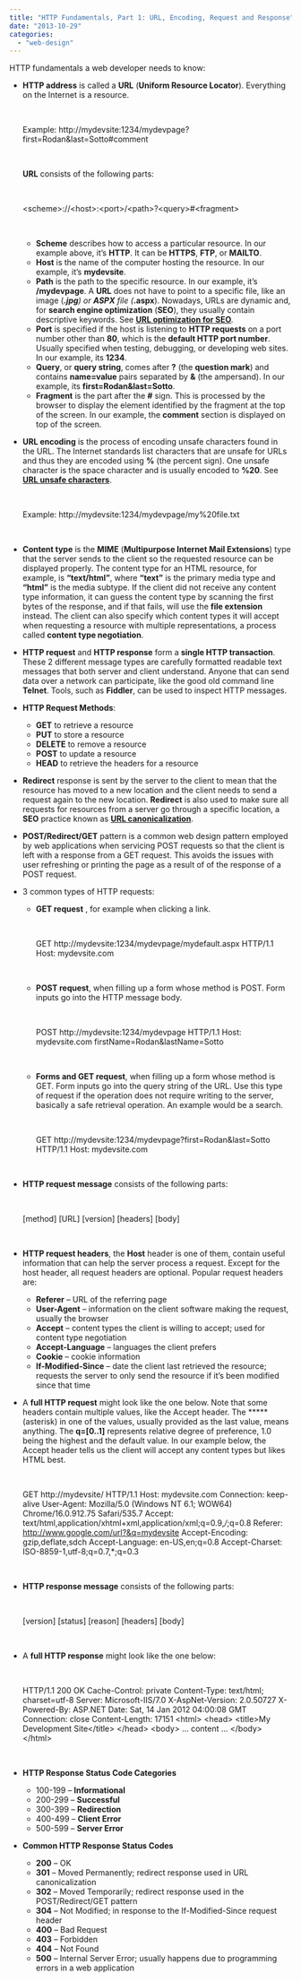 ```yaml
---
title: "HTTP Fundamentals, Part 1: URL, Encoding, Request and Response"
date: "2013-10-29"
categories: 
  - "web-design"
---
```


HTTP fundamentals a web developer needs to know:

- **HTTP address** is called a **URL** (**Uniform Resource Locator**). Everything on the Internet is a resource.
    
     
    
    Example: http://mydevsite:1234/mydevpage?first=Rodan&last=Sotto#comment
    
     
    
    **URL** consists of the following parts:
    
     
    
    <scheme\>://<host\>:<port\>/<path\>?<query\>#<fragment\>
    
     
    
    - **Scheme** describes how to access a particular resource. In our example above, it’s **HTTP**. It can be **HTTPS**, **FTP**, or **MAILTO**.
    - **Host** is the name of the computer hosting the resource. In our example, it’s **mydevsite**.
    - **Path** is the path to the specific resource. In our example, it’s **/mydevpage**. A **URL** does not have to point to a specific file, like an image (***.jpg**) or **ASPX** file (***.aspx**). Nowadays, URLs are dynamic and, for **search engine optimization** (**SEO**), they usually contain descriptive keywords. See [**URL optimization for SEO**](http://blog.woorank.com/2013/05/url-optimization-5-best-practices-for-seo/)_._
    - **Port** is specified if the host is listening to **HTTP requests** on a port number other than **80**, which is the **default HTTP port number**. Usually specified when testing, debugging, or developing web sites. In our example, its **1234**.
    - **Query**, or **query string**, comes after **?** (the **question mark**) and contains **name=value** pairs separated by **&** (the ampersand). In our example, its **first=Rodan&last=Sotto**.
    - **Fragment** is the part after the **#** sign. This is processed by the browser to display the element identified by the fragment at the top of the screen. In our example, the **comment** section is displayed on top of the screen.

- **URL encoding** is the process of encoding unsafe characters found in the URL. The Internet standards list characters that are unsafe for URLs and thus they are encoded using **%** (the percent sign). One unsafe character is the space character and is usually encoded to **%20**. See [**URL unsafe characters**](http://www.blooberry.com/indexdot/html/topics/urlencoding.htm).
    
     
    
    Example: http://mydevsite:1234/mydevpage/my%20file.txt
    
     
    
- **Content type** is the **MIME** (**Multipurpose Internet Mail Extensions**) type that the server sends to the client so the requested resource can be displayed properly. The content type for an HTML resource, for example, is **“text/html”**, where **“text”** is the primary media type and **“html”** is the media subtype. If the client did not receive any content type information, it can guess the content type by scanning the first bytes of the response, and if that fails, will use the **file extension** instead. The client can also specify which content types it will accept when requesting a resource with multiple representations, a process called **content type negotiation**.

- **HTTP request** and **HTTP response** form a **single HTTP transaction**. These 2 different message types are carefully formatted readable text messages that both server and client understand. Anyone that can send data over a network can participate, like the good old command line **Telnet**. Tools, such as **Fiddler**, can be used to inspect HTTP messages.

- **HTTP Request Methods**:
    - **GET** to retrieve a resource
    - **PUT** to store a resource
    - **DELETE** to remove a resource
    - **POST** to update a resource
    - **HEAD** to retrieve the headers for a resource

- **Redirect** response is sent by the server to the client to mean that the resource has moved to a new location and the client needs to send a request again to the new location. **Redirect** is also used to make sure all requests for resources from a server go through a specific location, a **SEO** practice known as **[URL canonicalization](http://www.mattcutts.com/blog/seo-advice-url-canonicalization/)**.

- **POST/Redirect/GET** pattern is a common web design pattern employed by web applications when servicing POST requests so that the client is left with a response from a GET request. This avoids the issues with user refreshing or printing the page as a result of of the response of a POST request.

- 3 common types of HTTP requests:
    - **GET request** , for example when clicking a link.
        
         
        
        GET http://mydevsite:1234/mydevpage/mydefault.aspx HTTP/1.1
        Host: mydevsite.com
        
         
        
    - **POST request**, when filling up a form whose method is POST. Form inputs go into the HTTP message body.
        
         
        
        POST http://mydevsite:1234/mydevpage HTTP/1.1
        Host: mydevsite.com
        firstName=Rodan&lastName=Sotto
        
         
        
    - **Forms and GET request**, when filling up a form whose method is GET. Form inputs go into the query string of the URL. Use this type of request if the operation does not require writing to the server, basically a safe retrieval operation. An example would be a search.
        
         
        
        GET http://mydevsite:1234/mydevpage?first=Rodan&last=Sotto HTTP/1.1
        Host: mydevsite.com
        
         
        
- **HTTP request message** consists of the following parts:
    
     
    
    \[method\] \[URL\] \[version\]
    \[headers\]
    \[body\]
    
     
    
- **HTTP request headers**, the **Host** header is one of them, contain useful information that can help the server process a request. Except for the host header, all request headers are optional. Popular request headers are:
    - **Referer** – URL of the referring page
    - **User-Agent** – information on the client software making the request, usually the browser
    - **Accept** – content types the client is willing to accept; used for content type negotiation
    - **Accept-Language** – languages the client prefers
    - **Cookie** – cookie information
    - **If-Modified-Since** – date the client last retrieved the resource; requests the server to only send the resource if it’s been modified since that time

- A **full HTTP request** might look like the one below. Note that some headers contain multiple values, like the Accept header. The ***** (asterisk) in one of the values, usually provided as the last value, means anything. The **q=\[0..1\]** represents relative degree of preference, 1.0 being the highest and the default value. In our example below, the Accept header tells us the client will accept any content types but likes HTML best.
    
     
    
    GET http://mydevsite/ HTTP/1.1
    Host: mydevsite.com
    Connection: keep-alive
    User-Agent: Mozilla/5.0 (Windows NT 6.1; WOW64) Chrome/16.0.912.75 Safari/535.7
    Accept: text/html,application/xhtml+xml,application/xml;q=0.9,*/*;q=0.8
    Referer: http://www.google.com/url?&q=mydevsite
    Accept-Encoding: gzip,deflate,sdch
    Accept-Language: en-US,en;q=0.8
    Accept-Charset: ISO-8859-1,utf-8;q=0.7,*;q=0.3
    
     
    
- **HTTP response message** consists of the following parts:
    
     
    
    \[version\] \[status\] \[reason\]
    \[headers\]
    \[body\]
    
     
    
- A **full HTTP response** might look like the one below:
    
     
    
    HTTP/1.1 200 OK
    Cache-Control: private
    Content-Type: text/html; charset=utf-8
    Server: Microsoft-IIS/7.0
    X-AspNet-Version: 2.0.50727
    X-Powered-By: ASP.NET
    Date: Sat, 14 Jan 2012 04:00:08 GMT
    Connection: close
    Content-Length: 17151
    <html\>
    <head\>
    <title\>My Development Site</title\>
    </head\>
    <body\>
    ... content ...
    </body\>
    </html\>
    
     
    
- **HTTP Response Status Code Categories**
    - 100-199 – **Informational**
    - 200-299 – **Successful**
    - 300-399 – **Redirection**
    - 400-499 – **Client Error**
    - 500-599 – **Server Error**

- **Common HTTP Response Status Codes**
    - **200** – OK
    - **301** – Moved Permanently; redirect response used in URL canonicalization
    - **302** – Moved Temporarily; redirect response used in the POST/Redirect/GET pattern
    - **304** – Not Modified; in response to the If-Modified-Since request header
    - **400** – Bad Request
    - **403** – Forbidden
    - **404** – Not Found
    - **500** – Internal Server Error; usually happens due to programming errors in a web application
